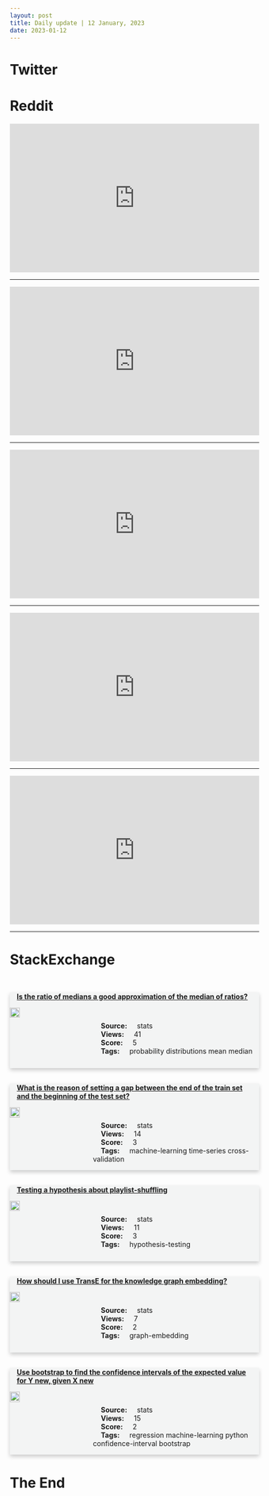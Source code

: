 ```yaml
---
layout: post
title: Daily update | 12 January, 2023
date: 2023-01-12
---
```


<script async src="https://platform.twitter.com/widgets.js" charset="utf-8"></script>


<script src='https://storage.ko-fi.com/cdn/scripts/overlay-widget.js'></script>
<script>
  kofiWidgetOverlay.draw('themldojo', {
    'type': 'floating-chat',
    'floating-chat.donateButton.text': 'Support me',
    'floating-chat.donateButton.background-color': '#f45d22',
    'floating-chat.donateButton.text-color': '#fff'
  });
</script>

# Twitter 

<blockquote class="twitter-tweet"><a href="https://twitter.com/RajivMessage/status/1613142126157512704"></a></blockquote>

<blockquote class="twitter-tweet"><a href="https://twitter.com/DeepMind/status/1613159943040811010"></a></blockquote>

<blockquote class="twitter-tweet"><a href="https://twitter.com/WholeMarsBlog/status/1613247536684470272"></a></blockquote>

<blockquote class="twitter-tweet"><a href="https://twitter.com/DrJBhattacharya/status/1613049401622278145"></a></blockquote>

<blockquote class="twitter-tweet"><a href="https://twitter.com/Thedorathybach/status/1613070441387593728"></a></blockquote>

<blockquote class="twitter-tweet"><a href="https://twitter.com/OpenAI/status/1613182128661069831"></a></blockquote>

<blockquote class="twitter-tweet"><a href="https://twitter.com/karpathy/status/1613250487838707712"></a></blockquote>

<blockquote class="twitter-tweet"><a href="https://twitter.com/karpathy/status/1613265520836620289"></a></blockquote>

<blockquote class="twitter-tweet"><a href="https://twitter.com/ylecun/status/1613239425537810432"></a></blockquote>

<blockquote class="twitter-tweet"><a href="https://twitter.com/karpathy/status/1613250489998790657"></a></blockquote>

# Reddit 

<iframe id="reddit-embed" src="https://www.redditmedia.com/r/MachineLearning/comments/1095os9/d_microsoft_chatgpt_investment_isnt_about_bing?ref_source=embed&amp;ref=share&amp;embed=true" sandbox="allow-scripts allow-same-origin allow-popups" style="border: none;" height="300" width="100%" scrolling="yes"></iframe>
<hr style="width:100%;text-align:left;margin-left:0">
<iframe id="reddit-embed" src="https://www.redditmedia.com/r/datascience/comments/109a3q1/getting_no_interview_calls_really_looking_for?ref_source=embed&amp;ref=share&amp;embed=true" sandbox="allow-scripts allow-same-origin allow-popups" style="border: none;" height="300" width="100%" scrolling="yes"></iframe>
<hr style="width:100%;text-align:left;margin-left:0">
<iframe id="reddit-embed" src="https://www.redditmedia.com/r/dataengineering/comments/109fhh8/happy_or_not_so_happy_wednesday_what_part_of_your?ref_source=embed&amp;ref=share&amp;embed=true" sandbox="allow-scripts allow-same-origin allow-popups" style="border: none;" height="300" width="100%" scrolling="yes"></iframe>
<hr style="width:100%;text-align:left;margin-left:0">
<iframe id="reddit-embed" src="https://www.redditmedia.com/r/datascience/comments/109jkx9/life_as_bioinformatician?ref_source=embed&amp;ref=share&amp;embed=true" sandbox="allow-scripts allow-same-origin allow-popups" style="border: none;" height="300" width="100%" scrolling="yes"></iframe>
<hr style="width:100%;text-align:left;margin-left:0">
<iframe id="reddit-embed" src="https://www.redditmedia.com/r/dataengineering/comments/108z8gp/is_the_knowledge_on_how_compilers_work_applicable?ref_source=embed&amp;ref=share&amp;embed=true" sandbox="allow-scripts allow-same-origin allow-popups" style="border: none;" height="300" width="100%" scrolling="yes"></iframe>
<hr style="width:100%;text-align:left;margin-left:0">

<style>
.card {
box-shadow: 0 4px 8px 0 rgba(0,0,0,0.2);
transition: 0.3s;
width: 100%;
background-color: #F3F4F4;
}
p{
    margin-left:  3em;
    padding-top: 1em;
}
.part2{
    display: grid;
    grid-template-columns: 1fr 3fr;
}
h4{
    margin: 1em;
}

.card:hover {
box-shadow: 0 8px 16px 0 rgba(0,0,0,0.2);
}
b {
padding: 2px 16px;
}
</style>
  
# StackExchange 


  <br>
  <div class="card">
  <h4><a href='https://stats.stackexchange.com/questions/601625/is-the-ratio-of-medians-a-good-approximation-of-the-median-of-ratios'>Is the ratio of medians a good approximation of the median of ratios?</a></h4> 
  <div class="part2">
      <img src="https://cdn.sstatic.net/Sites/stats/Img/apple-touch-icon@2.png?v=344f57aa10cc" alt="Img missing!" style="width:40%">
      <p><b>Source:</b> stats<br><b>Views:</b> 41<br><b>Score:</b> 5<br><b>Tags:</b> <span class="badge badge-dark">probability</span> <span class="badge badge-dark">distributions</span> <span class="badge badge-dark">mean</span> <span class="badge badge-dark">median</span></p> 
  </div>
  </div>
      
  <br>
  <div class="card">
  <h4><a href='https://stats.stackexchange.com/questions/601623/what-is-the-reason-of-setting-a-gap-between-the-end-of-the-train-set-and-the-beg'>What is the reason of setting a gap between the end of the train set and the beginning of the test set?</a></h4> 
  <div class="part2">
      <img src="https://cdn.sstatic.net/Sites/stats/Img/apple-touch-icon@2.png?v=344f57aa10cc" alt="Img missing!" style="width:40%">
      <p><b>Source:</b> stats<br><b>Views:</b> 14<br><b>Score:</b> 3<br><b>Tags:</b> <span class="badge badge-dark">machine-learning</span> <span class="badge badge-dark">time-series</span> <span class="badge badge-dark">cross-validation</span></p> 
  </div>
  </div>
      
  <br>
  <div class="card">
  <h4><a href='https://stats.stackexchange.com/questions/601674/testing-a-hypothesis-about-playlist-shuffling'>Testing a hypothesis about playlist-shuffling</a></h4> 
  <div class="part2">
      <img src="https://cdn.sstatic.net/Sites/stats/Img/apple-touch-icon@2.png?v=344f57aa10cc" alt="Img missing!" style="width:40%">
      <p><b>Source:</b> stats<br><b>Views:</b> 11<br><b>Score:</b> 3<br><b>Tags:</b> <span class="badge badge-dark">hypothesis-testing</span></p> 
  </div>
  </div>
      
  <br>
  <div class="card">
  <h4><a href='https://stats.stackexchange.com/questions/601566/how-should-i-use-transe-for-the-knowledge-graph-embedding'>How should I use TransE for the knowledge graph embedding?</a></h4> 
  <div class="part2">
      <img src="https://cdn.sstatic.net/Sites/stats/Img/apple-touch-icon@2.png?v=344f57aa10cc" alt="Img missing!" style="width:40%">
      <p><b>Source:</b> stats<br><b>Views:</b> 7<br><b>Score:</b> 2<br><b>Tags:</b> <span class="badge badge-dark">graph-embedding</span></p> 
  </div>
  </div>
      
  <br>
  <div class="card">
  <h4><a href='https://stats.stackexchange.com/questions/601610/use-bootstrap-to-find-the-confidence-intervals-of-the-expected-value-for-y-new'>Use bootstrap to find the confidence intervals of the expected value for Y new, given X new</a></h4> 
  <div class="part2">
      <img src="https://cdn.sstatic.net/Sites/stats/Img/apple-touch-icon@2.png?v=344f57aa10cc" alt="Img missing!" style="width:40%">
      <p><b>Source:</b> stats<br><b>Views:</b> 15<br><b>Score:</b> 2<br><b>Tags:</b> <span class="badge badge-dark">regression</span> <span class="badge badge-dark">machine-learning</span> <span class="badge badge-dark">python</span> <span class="badge badge-dark">confidence-interval</span> <span class="badge badge-dark">bootstrap</span></p> 
  </div>
  </div>
      
# The End